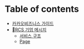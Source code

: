 # Table of contents

* [카카오비즈니스 가이드](README.md)
* [RCS 기업 메시지](rcs/README.md)
  * [서비스 구조](rcs/undefined.md)
  * [Page](rcs/page.md)
